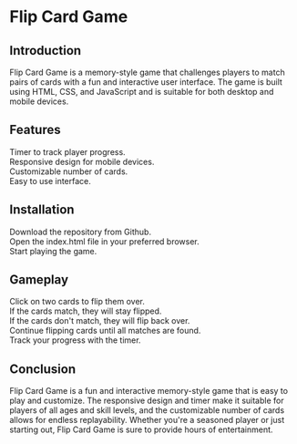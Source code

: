 # Flip Card Game

## Introduction

Flip Card Game is a memory-style game that challenges players to match pairs of cards with a fun and interactive user interface. The game is built using HTML, CSS, and JavaScript and is suitable for both desktop and mobile devices.

## Features

Timer to track player progress.  
Responsive design for mobile devices.  
Customizable number of cards.  
Easy to use interface.  

## Installation

Download the repository from Github.  
Open the index.html file in your preferred browser.  
Start playing the game.  

## Gameplay

Click on two cards to flip them over.  
If the cards match, they will stay flipped.  
If the cards don't match, they will flip back over.  
Continue flipping cards until all matches are found.  
Track your progress with the timer.  


## Conclusion

Flip Card Game is a fun and interactive memory-style game that is easy to play and customize. The responsive design and timer make it suitable for players of all ages and skill levels, and the customizable number of cards allows for endless replayability. Whether you're a seasoned player or just starting out, Flip Card Game is sure to provide hours of entertainment.
